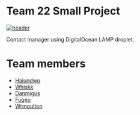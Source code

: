 # Team 22 Small Project
<a href="http://galaxycollapse.com">![header](https://github.com/user-attachments/assets/4d4c6099-fdca-47a6-b8bb-79dfd037b163)</a>

Contact manager using DigitalOcean LAMP droplet.

<h1>Team members</h1>
<ul>
  <li><a href="https://github.com/haiundwo">Haiundwo</a></li>
  <li><a href="https://github.com/Whiskk">Whiskk</a></li>
  <li><a href="https://github.com/danmigus">Danmigus</a></li>
  <li><a href="https://github.com/fudgeu">Fugeu</a></li>
  <li><a href="https://github.com/wrmoulton">Wrmoulton</a></li>
</ul>
